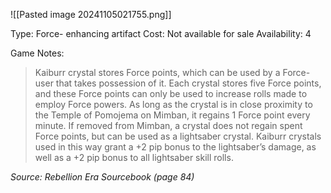 ![[Pasted image 20241105021755.png]]

Type: Force-
enhancing artifact
Cost: Not available
for sale
Availability: 4

Game Notes:
> Kaiburr crystal stores Force points, which can be used by a Force-user that takes possession of it. Each crystal stores five Force points, and these Force points can only be used to increase rolls made to employ Force powers. As long as the crystal is in close proximity to the Temple of Pomojema on Mimban, it regains 1 Force point every minute. If removed from Mimban, a crystal does not regain spent Force points, but can be used as a lightsaber crystal. Kaiburr crystals used in this way grant a +2 pip bonus to the lightsaber’s damage, as well as a +2 pip bonus to all lightsaber skill rolls.

*Source: Rebellion Era Sourcebook (page 84)*